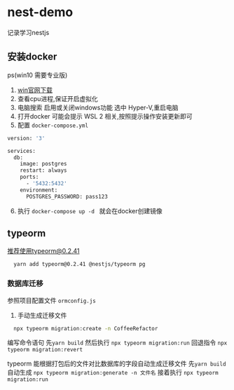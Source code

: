 # nest-demo

记录学习nestjs

## 安装docker
ps(win10 需要专业版)
1. [win官网下载](https://docs.docker.com/desktop/windows/install/)
2. 查看cpu进程,保证开启虚拟化
3. 电脑搜索 启用或关闭windows功能 选中 Hyper-V,重启电脑
4. 打开docker 可能会提示 WSL 2 相关,按照提示操作安装更新即可
5. 配置 `docker-compose.yml`
```bash
version: '3'

services:
  db:
    image: postgres
    restart: always
    ports:
      - '5432:5432'
    environment:
      POSTGRES_PASSWORD: pass123

```
6. 执行 `docker-compose up -d ` 就会在docker创建镜像

## typeorm
推荐使用typeorm@0.2.41
```bash
  yarn add typeorm@0.2.41 @nestjs/typeorm pg 
```
### 数据库迁移
参照项目配置文件 `ormconfig.js`

1. 手动生成迁移文件
```bash
  npx typeorm migration:create -n CoffeeRefactor
```
编写命令语句
先`yarn build`
然后执行 `npx typeorm migration:run`
回退指令 `npx typeorm migration:revert`

typeorm 能根据打包后的文件对比数据库的字段自动生成迁移文件
先`yarn build`
自动生成 `npx typeorm migration:generate -n 文件名`
接着执行 `npx typeorm migration:run`